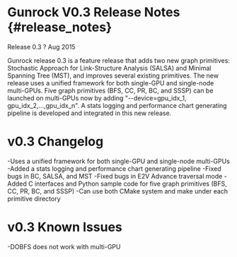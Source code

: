 Gunrock V0.3 Release Notes {#release_notes}
==========================

Release 0.3
? Aug 2015

Gunrock release 0.3 is a feature release that adds two new graph primitives: Stochastic Approach for Link-Structure Analysis (SALSA) and Minimal Spanning Tree (MST), and improves several existing primitives. The new release uses a unified framework for both single-GPU and single-node multi-GPUs. Five graph primitives (BFS, CC, PR, BC, and SSSP) can be launched on multi-GPUs now by adding "--device=gpu_idx_1, gpu_idx_2,...,gpu_idx_n". A stats logging and performance chart generating pipeline is developed and integrated in this new release.

v0.3 Changelog
==============
 -Uses a unified framework for both single-GPU and single-node multi-GPUs
 -Added a stats logging and performance chart generating pipeline
 -Fixed bugs in BC, SALSA, and MST
 -Fixed bugs in E2V Advance traversal mode
 -Added C interfaces and Python sample code for five graph primitives (BFS, CC, PR, BC, and SSSP)
 -Can use both CMake system and make under each primitive directory

v0.3 Known Issues
=================
 -DOBFS does not work with multi-GPU
